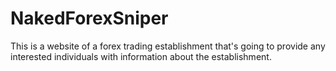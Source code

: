 # NakedForexSniper
This is a website of a forex trading establishment that's going to provide any interested individuals with information about the establishment.
